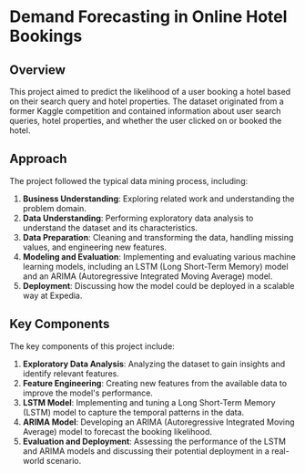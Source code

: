 # Demand Forecasting in Online Hotel Bookings

## Overview
This project aimed to predict the likelihood of a user booking a hotel based on their search query and hotel properties. The dataset originated from a former Kaggle competition and contained information about user search queries, hotel properties, and whether the user clicked on or booked the hotel.

## Approach
The project followed the typical data mining process, including:

1. **Business Understanding**: Exploring related work and understanding the problem domain.
2. **Data Understanding**: Performing exploratory data analysis to understand the dataset and its characteristics.
3. **Data Preparation**: Cleaning and transforming the data, handling missing values, and engineering new features.
4. **Modeling and Evaluation**: Implementing and evaluating various machine learning models, including an LSTM (Long Short-Term Memory) model and an ARIMA (Autoregressive Integrated Moving Average) model.
5. **Deployment**: Discussing how the model could be deployed in a scalable way at Expedia.

## Key Components
The key components of this project include:

1. **Exploratory Data Analysis**: Analyzing the dataset to gain insights and identify relevant features.
2. **Feature Engineering**: Creating new features from the available data to improve the model's performance.
3. **LSTM Model**: Implementing and tuning a Long Short-Term Memory (LSTM) model to capture the temporal patterns in the data.
4. **ARIMA Model**: Developing an ARIMA (Autoregressive Integrated Moving Average) model to forecast the booking likelihood.
5. **Evaluation and Deployment**: Assessing the performance of the LSTM and ARIMA models and discussing their potential deployment in a real-world scenario.
